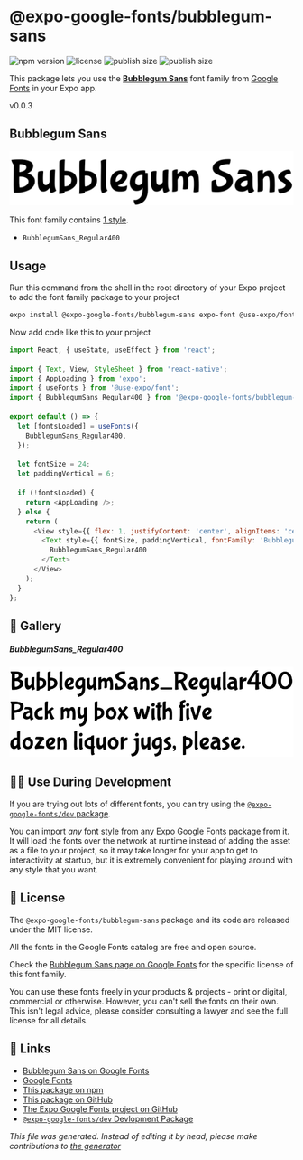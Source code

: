 # @expo-google-fonts/bubblegum-sans

![npm version](https://flat.badgen.net/npm/v/@expo-google-fonts/bubblegum-sans)
![license](https://flat.badgen.net/github/license/expo/google-fonts)
![publish size](https://flat.badgen.net/packagephobia/install/@expo-google-fonts/bubblegum-sans)
![publish size](https://flat.badgen.net/packagephobia/publish/@expo-google-fonts/bubblegum-sans)

This package lets you use the [**Bubblegum Sans**](https://fonts.google.com/specimen/Bubblegum+Sans) font family from [Google Fonts](https://fonts.google.com/) in your Expo app.

v0.0.3

## Bubblegum Sans

![Bubblegum Sans](./font-family.png)

This font family contains [1 style](#gallery).

- `BubblegumSans_Regular400`

## Usage

Run this command from the shell in the root directory of your Expo project to add the font family package to your project
```sh
expo install @expo-google-fonts/bubblegum-sans expo-font @use-expo/font
```

Now add code like this to your project
```js
import React, { useState, useEffect } from 'react';

import { Text, View, StyleSheet } from 'react-native';
import { AppLoading } from 'expo';
import { useFonts } from '@use-expo/font';
import { BubblegumSans_Regular400 } from '@expo-google-fonts/bubblegum-sans';

export default () => {
  let [fontsLoaded] = useFonts({
    BubblegumSans_Regular400,
  });

  let fontSize = 24;
  let paddingVertical = 6;

  if (!fontsLoaded) {
    return <AppLoading />;
  } else {
    return (
      <View style={{ flex: 1, justifyContent: 'center', alignItems: 'center' }}>
        <Text style={{ fontSize, paddingVertical, fontFamily: 'BubblegumSans_Regular400' }}>
          BubblegumSans_Regular400
        </Text>
      </View>
    );
  }
};

```

## 🔡 Gallery

##### BubblegumSans_Regular400
![BubblegumSans_Regular400](./53e2f591d5b22787b4fd506e06145d2652da6014e1707f782a92395533188726.ttf.png)


## 👩‍💻 Use During Development

If you are trying out lots of different fonts, you can try using the [`@expo-google-fonts/dev` package](https://github.com/expo/google-fonts/tree/master/font-packages/dev#readme).

You can import *any* font style from any Expo Google Fonts package from it. It will load the fonts
over the network at runtime instead of adding the asset as a file to your project, so it may take longer
for your app to get to interactivity at startup, but it is extremely convenient
for playing around with any style that you want.

## 📖 License

The `@expo-google-fonts/bubblegum-sans` package and its code are released under the MIT license.

All the fonts in the Google Fonts catalog are free and open source.

Check the [Bubblegum Sans page on Google Fonts](https://fonts.google.com/specimen/Bubblegum+Sans) for the specific license of this font family.

You can use these fonts freely in your products & projects - print or digital, commercial or otherwise. However, you can't sell the fonts on their own. This isn't legal advice, please consider consulting a lawyer and see the full license for all details.

## 🔗 Links

- [Bubblegum Sans on Google Fonts](https://fonts.google.com/specimen/Bubblegum+Sans)
- [Google Fonts](https://fonts.google.com/)
- [This package on npm](https://www.npmjs.com/package/@expo-google-fonts/bubblegum-sans)
- [This package on GitHub](https://github.com/expo/google-fonts/tree/master/font-packages/bubblegum-sans)
- [The Expo Google Fonts project on GitHub](https://github.com/expo/google-fonts)
- [`@expo-google-fonts/dev` Devlopment Package](https://github.com/expo/google-fonts/tree/master/font-packages/dev)


*This file was generated. Instead of editing it by head, please make contributions to [the generator](https://github.com/expo/google-fonts/tree/master/packages/generator)*

